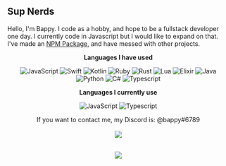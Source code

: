 <p align="center">
<h2>Sup Nerds</h2>
<p>Hello, I'm Bappy. I code as a hobby, and hope to be a fullstack developer one day.
I currently code in Javascript but I would like to expand on that. I've made an <a href="https://www.npmjs.com/package/@arrdev/cli-tools">NPM Package</a>, and have messed with other projects.</p>

<p align="center">
<strong>Languages I have used</strong>
<p align="center">
<img alt="JavaScript" src="https://img.shields.io/badge/javascript%20-%23323330.svg?&style=for-the-badge&logo=javascript&logoColor=%23F7DF1E"/> <img alt="Swift" src="https://img.shields.io/badge/swift-%23FA7343.svg?&style=for-the-badge&logo=swift&logoColor=white"/> <img alt="Kotlin" src="https://img.shields.io/badge/kotlin-%230095D5.svg?&style=for-the-badge&logo=kotlin&logoColor=white"/> <img alt="Ruby" src="https://img.shields.io/badge/ruby-%23CC342D.svg?&style=for-the-badge&logo=ruby&logoColor=white"/> <img alt="Rust" src="https://img.shields.io/badge/rust-%23000000.svg?&style=for-the-badge&logo=rust&logoColor=white"/> <img alt="Lua" src="https://img.shields.io/badge/lua-%232C2D72.svg?&style=for-the-badge&logo=lua&logoColor=white"/> <img alt="Elixir" src="https://img.shields.io/badge/elixir-%234B275F.svg?&style=for-the-badge&logo=elixir&logoColor=white"/> <img alt="Java" src="https://img.shields.io/badge/java-%23ED8B00.svg?&style=for-the-badge&logo=java&logoColor=white"/> <img alt="Python" src="https://img.shields.io/badge/python%20-%2314354C.svg?&style=for-the-badge&logo=python&logoColor=white"/> <img alt="C#" src="https://img.shields.io/badge/c%23%20-%23239120.svg?&style=for-the-badge&logo=c-sharp&logoColor=white"/> <img alt = "Typescript" src="https://img.shields.io/badge/TypeScript-007ACC?style=for-the-badge&logo=typescript&logoColor=white"/>
</p>

<p align="center">
<strong>Languages I currently use</strong>
<p align="center">
<img alt="JavaScript" src="https://img.shields.io/badge/javascript%20-%23323330.svg?&style=for-the-badge&logo=javascript&logoColor=%23F7DF1E"/> <img alt = "Typescript" src="https://img.shields.io/badge/TypeScript-007ACC?style=for-the-badge&logo=typescript&logoColor=white"/>

<p align="center">
If you want to contact me, my Discord is: @bappy#6789<br></br>
<a href="https://github-readme-stats.vercel.app/api?username=BappyWasTaken&show_icons=true&theme=nord">
  <img align="center" src="https://github-readme-stats.vercel.app/api?username=BappyWasTaken&show_icons=true&theme=nord" />
</a><br></br>
</p>
  
<p align="center">
<a href="https://github-readme-stats.vercel.app/api/top-langs/?username=BappyWasTaken&langs_count=8">
  <img align="center" src="https://github-readme-stats.vercel.app/api/top-langs/?username=BappyWasTaken&langs_count=8&theme=nord&layout=compact" />
</a><br></br>

